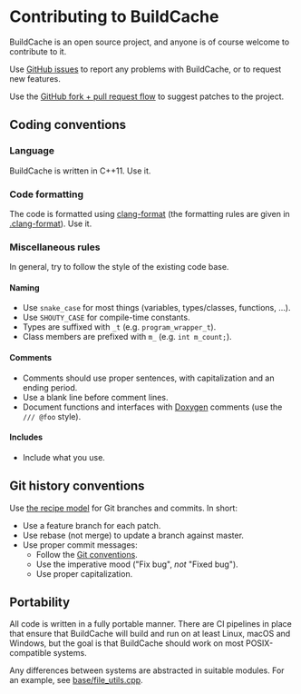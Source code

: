 # Contributing to BuildCache

BuildCache is an open source project, and anyone is of course welcome to
contribute to it.

Use [GitHub issues](https://github.com/mbitsnbites/buildcache/issues) to report
any problems with BuildCache, or to request new features.

Use the [GitHub fork + pull request flow](https://help.github.com/en/github/collaborating-with-issues-and-pull-requests/creating-a-pull-request-from-a-fork)
to suggest patches to the project.

## Coding conventions

### Language

BuildCache is written in C++11. Use it.

### Code formatting

The code is formatted using
[clang-format](https://clang.llvm.org/docs/ClangFormat.html) (the formatting
rules are given in [.clang-format](../src/.clang-format)). Use it.

### Miscellaneous rules

In general, try to follow the style of the existing code base.

#### Naming

* Use `snake_case` for most things (variables, types/classes, functions, ...).
* Use `SHOUTY_CASE` for compile-time constants.
* Types are suffixed with `_t` (e.g. `program_wrapper_t`).
* Class members are prefixed with `m_` (e.g. `int m_count;`).

#### Comments

* Comments should use proper sentences, with capitalization and an ending
  period.
* Use a blank line before comment lines.
* Document functions and interfaces with
  [Doxygen](http://www.doxygen.nl/manual/docblocks.html) comments (use the
  `/// @foo` style).

#### Includes

* Include what you use.

## Git history conventions

Use [the recipe model](https://www.bitsnbites.eu/git-history-work-log-vs-recipe/)
for Git branches and commits. In short:

* Use a feature branch for each patch.
* Use rebase (not merge) to update a branch against master.
* Use proper commit messages:
  - Follow the [Git conventions](https://tbaggery.com/2008/04/19/a-note-about-git-commit-messages.html).
  - Use the imperative mood ("Fix bug", *not* "Fixed bug").
  - Use proper capitalization.

## Portability

All code is written in a fully portable manner. There are CI pipelines in place
that ensure that BuildCache will build and run on at least Linux, macOS and
Windows, but the goal is that BuildCache should work on most POSIX-compatible
systems.

Any differences between systems are abstracted in suitable modules. For an
example, see [base/file_utils.cpp](../src/base/file_utils.cpp).

